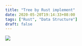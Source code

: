 ```yaml
---
title: "Tree by Rust implement"
date: 2020-05-20T19:14:33+08:00
tags: ["Rust", "Data Structure"]
draft: false
---
```


![](/code/carbon2.png)